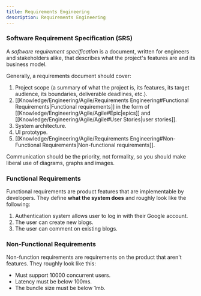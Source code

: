 ```yaml
---
title: Requirements Engineering
description: Requirements Engineering
---
```


### Software Requirement Specification (SRS)
A *software requirement specification* is a document, written for engineers and stakeholders alike, that describes what the project's features are and its business model. 

Generally, a requirements document should cover:
1. Project scope (a summary of what the project is, its features, its target audience, its boundaries, deliverable deadlines, etc.).
2. [[Knowledge/Engineering/Agile/Requirements Engineering#Functional Requirements|Functional requirements]] in the form of [[Knowledge/Engineering/Agile/Agile#Epic|epics]] and [[Knowledge/Engineering/Agile/Agile#User Stories|user stories]].
3. System architecture.
4. UI prototype.
5. [[Knowledge/Engineering/Agile/Requirements Engineering#Non-Functional Requirements|Non-functional requirements]].

Communication should be the priority, not formality, so you should make liberal use of diagrams, graphs and images.

### Functional Requirements
Functional requirements are product features that are implementable by developers. They define **what the system does** and roughly look like the following:
1. Authentication system allows user to log in with their Google account.
2. The user can create new blogs.
3. The user can comment on existing blogs.

### Non-Functional Requirements
Non-function requirements are requirements on the product that aren't features. They roughly look like this:
- Must support 10000 concurrent users.
- Latency must be below 100ms.
- The bundle size must be below 1mb.
